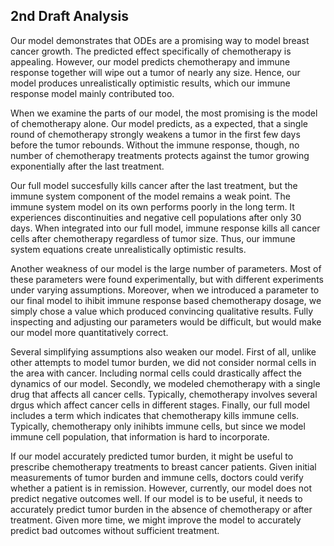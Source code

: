 ## 2nd Draft Analysis

Our model demonstrates that ODEs are a promising way to model breast cancer growth.
The predicted effect specifically of chemotherapy is appealing. 
However, our model predicts chemotherapy and immune response together will wipe out a tumor of nearly any size.
Hence, our model produces unrealistically optimistic results, which our immune response model mainly contributed too.

When we examine the parts of our model, the most promising is the model of chemotherapy alone. 
Our model predicts, as a expected, that a single round of chemotherapy strongly weakens a tumor in the first few days before the tumor rebounds. 
Without the immune response, though, no number of chemotherapy treatments protects against the tumor growing exponentially after the last treatment.

Our full model succesfully kills cancer after the last treatment, but the immune system component of the model remains a weak point. 
The immune system model on its own performs poorly in the long term.
It experiences discontinuities and negative cell populations after only 30 days.
When integrated into our full model, immune response kills all cancer cells after chemotherapy regardless of tumor size.
Thus, our immune system equations create unrealistically optimistic results.

Another weakness of our model is the large number of parameters.
Most of these parameters were found experimentally, but with different experiments under varying assumptions.
Moreover, when we introduced a parameter to our final model to ihibit immune response based chemotherapy dosage, we simply chose a value which produced convincing qualitative results.
Fully inspecting and adjusting our parameters would be difficult, but would make our model more quantitatively correct.

Several simplifying assumptions also weaken our model. 
First of all, unlike other attempts to model tumor burden, we did not consider normal cells in the area with cancer.
Including normal cells could drastically affect the dynamics of our model.
Secondly, we modeled chemotherapy with a single drug that affects all cancer cells.
Typically, chemotherapy involves several drgus which affect cancer cells in different stages.
Finally, our full model includes a term which indicates that chemotherapy kills immune cells.
Typically, chemotherapy only inihibts immune cells, but since we model immune cell population, that information is hard to incorporate.

If our model accurately predicted tumor burden, it might be useful to prescribe chemotherapy treatments to breast cancer patients. 
Given initial measurements of tumor burden and immune cells, doctors could verify whether a patient is in remission. 
However, currently, our model does not predict negative outcomes well. 
If our model is to be useful, it needs to accurately predict tumor burden in the absence of chemotherapy or after treatment.
Given more time, we might improve the model to accurately predict bad outcomes without sufficient treatment.

